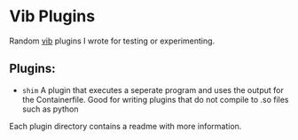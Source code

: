 # Vib Plugins

Random [vib](https://github.com/vanilla-os/vib) plugins I wrote for testing or experimenting.

## Plugins:
- `shim` A plugin that executes a seperate program and uses the output for the Containerfile. Good for writing plugins that do not compile to .so files such as python

Each plugin directory contains a readme with more information.
